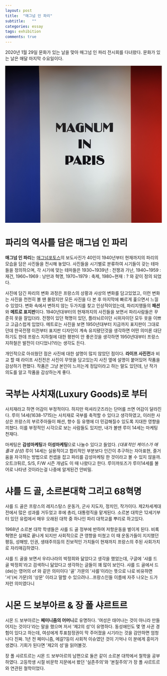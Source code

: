 ```yaml
---
layout: post
title:  "매그넘 인 파리"
subtitle:   ""
categories: essay
tags: exhibition
comments: true
---
```


2020년 1월 29일 문화가 있는 날을 맞아 매그넘 인 파리 전시회를 다녀왔다. 문화가 있는 날은 매달 마지막 수요일이다.

[![magnum_in_paris_logo](/assets/img/2020-01-29-magnum_in_paris-logo.png)](#)

# 파리의 역사를 담은 매그넘 인 파리

 **매그넘 인 파리**는 [매그넘포토스](https://www.magnumphotos.com/)의 보도사진가 40인이 1940년부터 현재까지의 파리의 모습을 담은 사진들을 전시해 놓았다. 사진들을 시기별로 분류하여 시기들이 갖는 테마들을 정의하으며, 각 시기에 맞는 테마들은 1930~1939년 : 전쟁과 가난, 1940~1959 : 재건, 1960~1969 : 낭만과 혁명, 1970~1979 : 축제, 1980~현재 : ? 와 같이 정의 되었다.

사진에 담긴 파리의 변화 과정은 프랑스의 상황과 사상의 변화를 담고있었고, 이런 변화는 사진을 천천히 볼 땐 몰랐지만 모든 사진을 다 본 후 마지막에 빠르게 훑으면서 느낄 수 있었다. 변화 속에서 변하지 않는 두가지를 찾고 인상적이었는데, 파리지앵들의 **패션**와 **메트로 표지판**이다. 1940년대부터의 현재까지의 사진들을 보면서 파리사람들은 꾸준히 옷을 잘입더라. 전쟁이 있던 혁명이 있던, 플라뇌르이던 시위자이던 모두 옷을 이쁘고 고급스럽게 입었다. 메트로는 사진을 보면 1950년대부터 지금까지 표지판이 그대로던데 한국전쟁 이전부터 표지판 디자인이 계속 유지됐던것을 생각하면 어떤 의미론 대단하기도 한데 프랑스 지하철에 대한 평판이 안 좋은것을 생각하면 1950년대부터 프랑스 지하철은 발전이 더디었나?라는 생각도 든다.

개인적으로 아쉬웠던 점은 사진에 대한 설명이 많지 않았던 점이다. **라이프 사진전**과 비교 할 때 라이프 사진전은 사진이 무엇을 담고있는지 사진 옆에 설명이 붙어있어 작품을 감상하기 편했다. 작품은 그냥 본인이 느끼는게 정답이라고 하는 말도 있던데, 난 작가 의도를 알고 작품을 감상하는게 좋다.

# 국부는 사치재(Luxury Goods)로 부터

사치재라고 하면 어감이 부정적이다. 하지만 럭셔리굿즈라는 단어를 쓰면 어감이 달라진다. 루이 14세(1638-1715)는 사치재로 국부를 축적할 수 있다고 생각하였고, 이러한 사상은 프랑스의 부르주아들이 패션, 향수 등 유행에 더 민감해질수 있도록 지대한 영향을 끼쳤다. 이를 부정적인 시각으로 보는 사람들도 있지만, 내가 볼땐 루이 14세는 마케팅천재다.

마케팅은 **감성마케팅**과 **이성마케팅**으로 나눌수 있다고 들었다. *(대표적인 케이스가 애플과 삼성)* 루이 14세는 실용적이고 합리적인 부분보다 인간이 추구하는 자아표현, 즐거움을 자극하는 방법으로 컨셉을 잡고 파리를 감성마케팅 한 것이라고 볼 수 있지 않을까. 오트크튀르, S/S, F/W 시즌 개념도 이 때 나왔다고 한다. 루이까또즈가 루이14세를 불어로 나타낸 것이라는걸 나중에 알게된건 안비밀.

# 샤를 드 골, 소르본대학 그리고 68혁명

샤를 드 골은 프랑스의 레지스탕스 운동가, 군사 지도자, 정치인, 작가이다. 제2차세계대전에서 많은 성과를 거두었고 후에 총리, 대통령직을 맡게된다. 소르본 대학은 12세기부터 있던 유럽에서 매우 오래된 대학 중 하나인 파리 대학교를 뿌리로 하고있다.

1968년 소르본 대학 학생들은 샤를 드 골 정부에 반하여 저항운동을 벌이게 된다. 비록 혁명은 실패로 끝나게 되지만 사회적으로 큰 영향을 미쳤고 이 때 운동가들이 지지했던 평등, 성해방, 인권, 생태주의등의 진보적인 가치들이 현재까지 프랑스의 주된 사회가치로 자리매김하였다.

샤를 드 골을 보면서 우리나라의 박정희와 닮았다고 생각을 했었는데, 구글에 '샤를 드 골 박정희'라고 검색하니 닮았다고 생각하는 글들이 꽤 많이 보인다. 샤를 드 골에서 드(de)는 영어의 of 와 같은 의미이다 '골' 가문의 '샤를'이라는 뜻으로 나로 비유하면 '서'(씨 가문)의 '상문' 이라고 말할 수 있으려나...프랑스인들 이름에 자주 나오는 드가 저런 의미였다니

# 시몬 드 보부아르 & 장 폴 샤르트르

시몬 드 보부아르는 **페미니즘의 어머니**로 유명하다. '여성은 태어나는 것이 아니라 만들어지는 것이다'라는 말을 했으며 저서 '제2의 성'이 유명하다. 동성애인도 몇 명 사귄 경험이 있다고 하는데, 여성에게 투표참정권이 막 주어졌을 시기라는 것을 감안하면 엄청나다 진짜. 1년 전 페미니즘, 메갈?등이 사회적 이슈였던 것이 기억나 이 분에게 흥미가 생겼다. 기회가 된다면 '제2의 성'을 읽어볼것.

장 폴 샤르트르는 시몬 드 보부아르의 남편으로 둘은 같이 소르본 대학에서 철학을 공부하였다. 고등학생 시절 비문학 지문에서 봤던 '실존주의'와 '본질주의'가 장 폴 샤르트르와 연관된 철학이었다.
